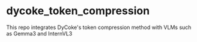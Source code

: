 # dycoke_token_compression
This repo integrates DyCoke's token compression method with VLMs such as Gemma3 and InternVL3
